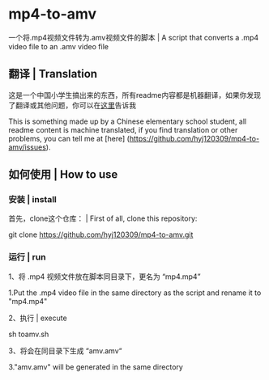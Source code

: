 # mp4-to-amv
一个将.mp4视频文件转为.amv视频文件的脚本 | A script that converts a .mp4 video file to an .amv video file

## 翻译 | Translation

这是一个中国小学生搞出来的东西，所有readme内容都是机器翻译，如果你发现了翻译或其他问题，你可以在[这里](https://github.com/hyj120309/mp4-to-amv/issues)告诉我

This is something made up by a Chinese elementary school student, all readme content is machine translated, if you find translation or other problems, you can tell me at [here] (https://github.com/hyj120309/mp4-to-amv/issues).

## 如何使用 | How to use

### 安装 | install

首先，clone这个仓库： | First of all, clone this repository:

  git clone https://github.com/hyj120309/mp4-to-amv.git
  
### 运行 | run

1、将 .mp4 视频文件放在脚本同目录下，更名为 “mp4.mp4”

1.Put the .mp4 video file in the same directory as the script and rename it to "mp4.mp4"

2、执行 | execute

  sh toamv.sh
  
3、将会在同目录下生成 “amv.amv“

3."amv.amv" will be generated in the same directory
